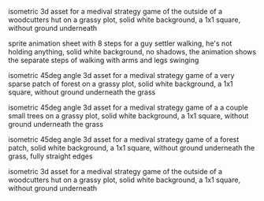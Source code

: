 isometric 3d asset for a medival strategy game of the outside of a woodcutters hut on a grassy plot, solid white background, a 1x1 square, without ground underneath

sprite animation sheet with 8 steps for a guy settler walking, he's not holding anything, solid white background, no shadows, the animation shows the separate steps of walking with arms and legs swinging

isometric 45deg angle 3d asset for a medival strategy game of a very sparse patch of forest on a grassy plot, solid white background, a 1x1 square, without ground underneath the grass

isometric 45deg angle 3d asset for a medival strategy game of a a couple small trees on a grassy plot, solid white background, a 1x1 square, without ground underneath the grass

isometric 45deg angle 3d asset for a medival strategy game of a forest patch, solid white background, a 1x1 square, without ground underneath the grass, fully straight edges

isometric 3d asset for a medival strategy game of the outside of a woodcutters hut on a grassy plot, solid white background, a 1x1 square, without ground underneath
